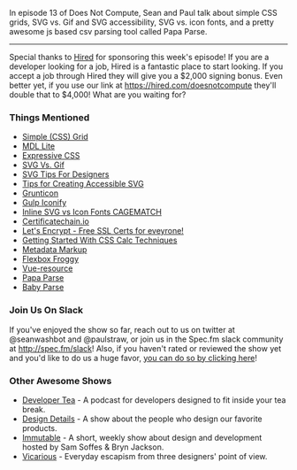 In episode 13 of Does Not Compute, Sean and Paul talk about simple CSS grids, SVG vs. Gif and SVG accessibility, SVG vs. icon fonts, and a pretty awesome js based csv parsing tool called Papa Parse.

---

Special thanks to [Hired](http://hired.com) for sponsoring this week's episode!  If you are a developer looking for a job, Hired is a fantastic place to start looking. If you accept a job through Hired they will give you a $2,000 signing bonus. Even better yet, if you use our link at https://hired.com/doesnotcompute they'll double that to $4,000! What are you waiting for?


### Things Mentioned

* [Simple (CSS) Grid](http://johnpolacek.github.io/simple-grid/)
* [MDL Lite](http://www.getmdl.io/)
* [Expressive CSS](http://johnpolacek.github.io/expressive-css/)
* [SVG Vs. Gif](http://sarasoueidan.com/blog/svg-vs-gif/)
* [SVG Tips For Designers](http://sarasoueidan.com/blog/svg-tips-for-designers/)
* [Tips for Creating Accessible SVG](http://www.sitepoint.com/tips-accessible-svg/)
* [Grunticon](https://github.com/filamentgroup/grunticon)
* [Gulp Iconify](https://www.npmjs.com/package/gulp-iconify)
* [Inline SVG vs Icon Fonts CAGEMATCH](https://css-tricks.com/icon-fonts-vs-svg/)
* [Certificatechain.io](https://certificatechain.io/)
* [Let's Encrypt - Free SSL Certs for eveyrone!](https://letsencrypt.org/about/)
* [Getting Started With CSS Calc Techniques](http://www.smashingmagazine.com/2015/12/getting-started-css-calc-techniques/)
* [Metadata Markup](https://adactio.com/journal/9881)
* [Flexbox Froggy](http://flexboxfroggy.com/)
* [Vue-resource](https://github.com/vuejs/vue-resource)
* [Papa Parse](http://papaparse.com/)
* [Baby Parse](https://github.com/Rich-Harris/BabyParse)


### Join Us On Slack

If you've enjoyed the show so far, reach out to us on twitter at @seanwashbot and @paulstraw, or join us in the Spec.fm slack community at http://spec.fm/slack! Also, if you haven't rated or reviewed the show yet and you'd like to do us a huge favor, [you can do so by clicking here](https://itunes.apple.com/us/podcast/does-not-compute/id1048731980?mt=2)!


### Other Awesome Shows

* [Developer Tea](http://spec.fm/podcasts/developer-tea) - A podcast for developers designed to fit inside your tea break.
* [Design Details](http://spec.fm/podcasts/design-details) - A show about the people who design our favorite products.
* [Immutable](http://spec.fm/podcasts/immutable) - A short, weekly show about design and development hosted by Sam Soffes & Bryn Jackson.
* [Vicarious](http://spec.fm/podcasts/vicarious) - Everyday escapism from three designers' point of view.
